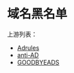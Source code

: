 # 域名黑名单

上游列表：
- [Adrules](https://raw.githubusercontent.com/Cats-Team/AdRules/main/mosdns_adrules.txt)
- [anti-AD](https://anti-ad.net/domains.txt)
- [GOODBYEADS](https://raw.githubusercontent.com/8680/GOODBYEADS/master/data/rules/dns.txt)
